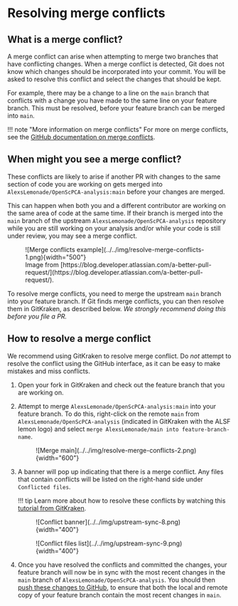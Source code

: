 # Resolving merge conflicts

## What is a merge conflict?

A merge conflict can arise when attempting to merge two branches that have conflicting changes.
When a merge conflict is detected, Git does not know which changes should be incorporated into your commit.
You will be asked to resolve this conflict and select the changes that should be kept.

For example, there may be a change to a line on the `main` branch that conflicts with a change you have made to the same line on your feature branch.
This must be resolved, before your feature branch can be merged into `main`.

!!! note "More information on merge conflicts"
    For more on merge conflicts, see the [GitHub documentation on merge conflicts](https://docs.github.com/en/pull-requests/collaborating-with-pull-requests/addressing-merge-conflicts/about-merge-conflicts).

## When might you see a merge conflict?

These conflicts are likely to arise if another PR with changes to the same section of code you are working on gets merged into `AlexsLemonade/OpenScPCA-analysis:main` before your changes are merged.

This can happen when both you and a different contributor are working on the same area of code at the same time.
If their branch is merged into the `main` branch of the upstream `AlexsLemonade/OpenScPCA-analysis` repository while you are still working on your analysis and/or while your code is still under review, you may see a merge conflict.

<figure markdown="span">
    ![Merge conflicts example](../../img/resolve-merge-conflicts-1.png){width="500"}
    <figcaption>Image from [https://blog.developer.atlassian.com/a-better-pull-request/](https://blog.developer.atlassian.com/a-better-pull-request/).</figcaption>
</figure>

To resolve merge conflicts, you need to merge the upstream `main` branch into your feature branch.
If Git finds merge conflicts, you can then resolve them in GitKraken, as described below.
_We strongly recommend doing this before you file a PR._ <!-- STUB_LINK: Add link to before you file -->


## How to resolve a merge conflict

We recommend using GitKraken to resolve merge conflict.
Do _not_ attempt to resolve the conflict using the GitHub interface, as it can be easy to make mistakes and miss conflicts.

1. Open your fork in GitKraken and check out the feature branch that you are working on.

1. Attempt to merge `AlexsLemonade/OpenScPCA-analysis:main` into your feature branch.
To do this, right-click on the remote `main` from `AlexsLemonade/OpenScPCA-analysis` (indicated in GitKraken with the ALSF lemon logo) and select `merge AlexsLemonade/main into feature-branch-name`.

    <figure markdown="span">
        ![Merge main](../../img/resolve-merge-conflicts-2.png){width="600"}
    </figure>

1. A banner will pop up indicating that there is a merge conflict.
Any files that contain conflicts will be listed on the right-hand side under `Conflicted files`.

    !!! tip
        Learn more about how to resolve these conflicts by watching this [tutorial from GitKraken](https://www.gitkraken.com/learn/git/tutorials/how-to-resolve-merge-conflict-in-git).

    <figure markdown="span">
        ![Conflict banner](../../img/upstream-sync-8.png){width="400"}
    </figure>

    <figure markdown="span">
        ![Conflict files list](../../img/upstream-sync-9.png){width="400"}
    </figure>


1. Once you have resolved the conflicts and committed the changes, your feature branch will now be in sync with the most recent changes in the `main` branch of `AlexsLemonade/OpenScPCA-analysis`.
You should then [push these changes to GitHub](../working-with-git/push-to-origin.md), to ensure that both the local and remote copy of your feature branch contain the most recent changes in `main`.
